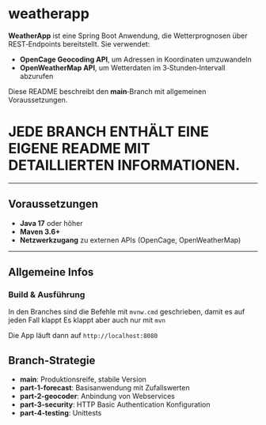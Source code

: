 # weatherapp

**WeatherApp** ist eine Spring Boot Anwendung, die Wetterprognosen über REST‑Endpoints bereitstellt. Sie verwendet:

- **OpenCage Geocoding API**, um Adressen in Koordinaten umzuwandeln
- **OpenWeatherMap API**, um Wetterdaten im 3‑Stunden‑Intervall abzurufen

Diese README beschreibt den **main**‑Branch mit allgemeinen Voraussetzungen.
# JEDE BRANCH ENTHÄLT EINE EIGENE README MIT DETAILLIERTEN INFORMATIONEN.

---

## Voraussetzungen

- **Java 17** oder höher
- **Maven 3.6+**
- **Netzwerkzugang** zu externen APIs (OpenCage, OpenWeatherMap)

---
## Allgemeine Infos
### Build & Ausführung

In den Branches sind die Befehle mit ```mvnw.cmd``` geschrieben, damit es auf jeden Fall klappt
Es klappt aber auch nur mit ```mvn```

Die App läuft dann auf `http://localhost:8080` 

## Branch‑Strategie

* **main**: Produktionsreife, stabile Version
* **part-1-forecast**: Basisanwendung mit Zufallswerten
* **part-2-geocoder**:  Anbindung von Webservices
* **part-3-security**: HTTP Basic Authentication Konfiguration
* **part-4-testing**: Unittests



